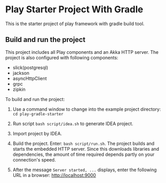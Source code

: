 # Play Starter Project With Gradle 

This is the starter project of play framework with gradle build tool.
## Build and run the project

This project includes all Play components and an Akka HTTP server. The project is also configured with following components:

- slick(postgresql)
- jackson
- asyncHttpClient
- grpc
- zipkin

To build and run the project:

1. Use a command window to change into the example project directory: `cd play-gradle-starter`

2. Run script `bash script/idea.sh` to generate IDEA project.

3. Import project by IDEA.

4. Build the project. Enter: `bash script/run.sh`. The project builds and starts the embedded HTTP server. Since this downloads libraries and dependencies, the amount of time required depends partly on your connection's speed.

5. After the message `Server started, ...` displays, enter the following URL in a browser: <http://localhost:9000>

